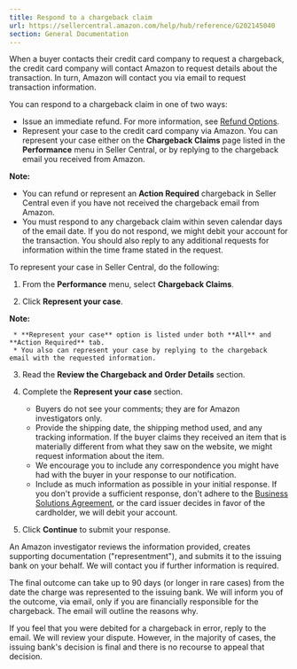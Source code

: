 ```yaml
---
title: Respond to a chargeback claim
url: https://sellercentral.amazon.com/help/hub/reference/G202145040
section: General Documentation
---
```


When a buyer contacts their credit card company to request a chargeback, the
credit card company will contact Amazon to request details about the
transaction. In turn, Amazon will contact you via email to request transaction
information.

You can respond to a chargeback claim in one of two ways:

  * Issue an immediate refund. For more information, see [Refund Options](/gp/help/201725630).
  * Represent your case to the credit card company via Amazon. You can represent your case either on the **Chargeback Claims** page listed in the **Performance** menu in Seller Central, or by replying to the chargeback email you received from Amazon.

**Note:**

  * You can refund or represent an **Action Required** chargeback in Seller Central even if you have not received the chargeback email from Amazon.
  * You must respond to any chargeback claim within seven calendar days of the email date. If you do not respond, we might debit your account for the transaction. You should also reply to any additional requests for information within the time frame stated in the request.

To represent your case in Seller Central, do the following:

  1. From the **Performance** menu, select **Chargeback Claims**. 

  2. Click **Represent your case**.

**Note:**

     * **Represent your case** option is listed under both **All** and **Action Required** tab.
     * You also can represent your case by replying to the chargeback email with the requested information.

  3. Read the **Review the Chargeback and Order Details** section.

  4. Complete the **Represent your case** section.
     * Buyers do not see your comments; they are for Amazon investigators only.
     * Provide the shipping date, the shipping method used, and any tracking information. If the buyer claims they received an item that is materially different from what they saw on the website, we might request information about the item.
     * We encourage you to include any correspondence you might have had with the buyer in your response to our notification.
     * Include as much information as possible in your initial response. If you don't provide a sufficient response, don't adhere to the [Business Solutions Agreement](/gp/help/1791), or the card issuer decides in favor of the cardholder, we will debit your account.

  5. Click **Continue** to submit your response.

An Amazon investigator reviews the information provided, creates supporting
documentation ("representment"), and submits it to the issuing bank on your
behalf. We will contact you if further information is required.

The final outcome can take up to 90 days (or longer in rare cases) from the
date the charge was represented to the issuing bank. We will inform you of the
outcome, via email, only if you are financially responsible for the
chargeback. The email will outline the reasons why.

If you feel that you were debited for a chargeback in error, reply to the
email. We will review your dispute. However, in the majority of cases, the
issuing bank's decision is final and there is no recourse to appeal that
decision.

